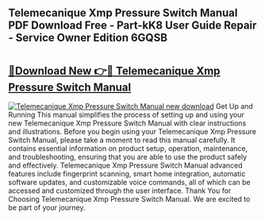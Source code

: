 ## Telemecanique Xmp Pressure Switch Manual PDF Download Free - Part-kK8 User Guide Repair - Service Owner Edition 6GQSB

# <h2><a href="http://cf26353.oget.top/?id=Telemecanique+Xmp+Pressure+Switch+Manual">🔗Download New 👉🔴 Telemecanique Xmp Pressure Switch Manual</a></h2>

[![Telemecanique Xmp Pressure Switch Manual new download](https://i.imgur.com/5g1atiW.png)](http://cf26353.oget.top/?id=Telemecanique+Xmp+Pressure+Switch+Manual)
Get Up and Running This manual simplifies the process of setting up and using your new Telemecanique Xmp Pressure Switch Manual with clear instructions and illustrations. Before you begin using your Telemecanique Xmp Pressure Switch Manual, please take a moment to read this manual carefully. It contains essential information on product setup, operation, maintenance, and troubleshooting, ensuring that you are able to use the product safely and effectively. Telemecanique Xmp Pressure Switch Manual advanced features include fingerprint scanning, smart home integration, automatic software updates, and customizable voice commands, all of which can be accessed and customized through the user interface. Thank You for Choosing Telemecanique Xmp Pressure Switch Manual. We are excited to be part of your journey.
